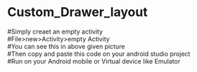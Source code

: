 # Custom_Drawer_layout<br>
#Simply creaet an empty activity<br>
#File>new>Activity>empty Activity<br>
#You can see this in above given picture <br>
#Then copy and paste this code  on your android studio project<br>
#Run on your Android mobile  or  Virtual device like Emulator
